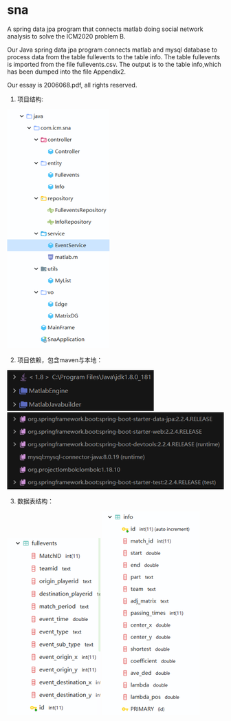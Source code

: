 # sna
A spring data  jpa program that connects matlab doing social network analysis to solve the ICM2020 problem B.

Our Java spring data jpa program connects matlab and mysql database to process data from the table fullevents to the table info. The table fullevents is imported from the file fullevents.csv. The output is to the table info,which has been dumped into the file Appendix2.

Our essay is 2006068.pdf, all rights reserved.

1. 项目结构:

![img](图片1.png)

2. 项目依赖，包含maven与本地：

![img](图片2.png)
![img](图片3.png)

3. 数据表结构：

![img](图片4.png)
![img](图片5.png)
